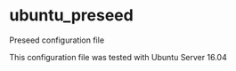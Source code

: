# ubuntu_preseed
Preseed configuration file

This configuration file was tested with Ubuntu Server 16.04
